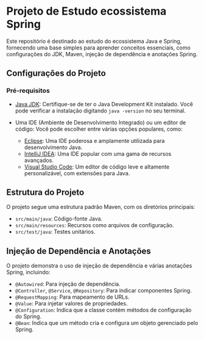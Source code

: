 # Projeto de Estudo ecossistema Spring 


Este repositório é destinado ao estudo do ecossistema Java e Spring, fornecendo uma base simples para aprender conceitos essenciais, como configurações do JDK, Maven, injeção de dependência e anotações Spring.

## Configurações do Projeto

### Pré-requisitos

- [Java JDK](https://www.oracle.com/java/technologies/javase-downloads.html): Certifique-se de ter o Java Development Kit instalado. Você pode verificar a instalação digitando `java -version` no seu terminal.
- Uma IDE (Ambiente de Desenvolvimento Integrado) ou um editor de código: Você pode escolher entre várias opções populares, como:

  - [Eclipse](https://www.eclipse.org/downloads/): Uma IDE poderosa e amplamente utilizada para desenvolvimento Java.
  - [IntelliJ IDEA](https://www.jetbrains.com/idea/download/): Uma IDE popular com uma gama de recursos avançados.
  - [Visual Studio Code](https://code.visualstudio.com/download): Um editor de código leve e altamente personalizável, com extensões para Java.

## Estrutura do Projeto

O projeto segue uma estrutura padrão Maven, com os diretórios principais:

- `src/main/java`: Código-fonte Java.
- `src/main/resources`: Recursos como arquivos de configuração.
- `src/test/java`: Testes unitários.

## Injeção de Dependência e Anotações


O projeto demonstra o uso de injeção de dependência e várias anotações Spring, incluindo:

- `@Autowired`: Para injeção de dependência.
- `@Controller`, `@Service`, `@Repository`: Para indicar componentes Spring.
- `@RequestMapping`: Para mapeamento de URLs.
- `@Value`: Para injetar valores de propriedades.
- `@Configuration`: Indica que a classe contém métodos de configuração do Spring.
- `@Bean`: Indica que um método cria e configura um objeto gerenciado pelo Spring.
